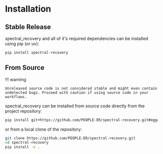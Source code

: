 # Installation

## Stable Release

spectral_recovery and all of it's required dependencies can be installed using pip (or uv):

```bash
pip install spectral-recovery
```

## From Source

!!! warning

    Unreleased source code is not considered stable and might even contain undetected bugs. Proceed with caution if using source code in your workflows.

spectral_recovery can be installed from source code directly from the project repository:

```bash
pip install git+https://github.com/PEOPLE-ER/spectral-recovery.git#egg=spectral_recovery
```

or from a local clone of the repository:

```bash
git clone https://github.com/PEOPLE-ER/spectral-recovery.git
cd spectral-recovery
pip install -e .
```